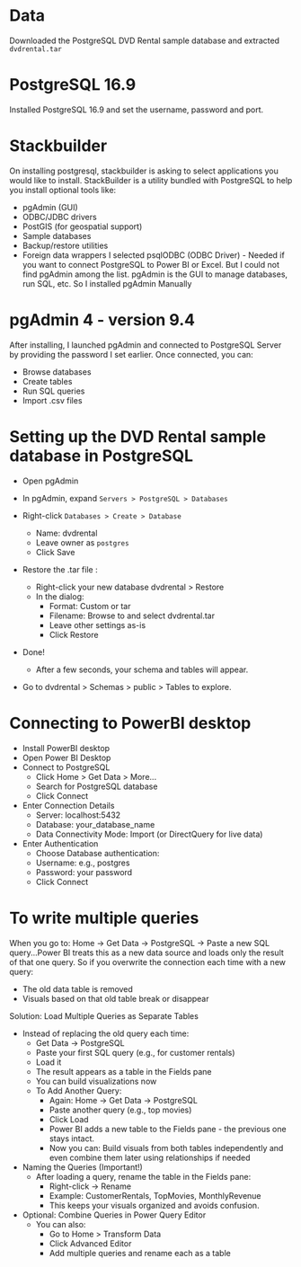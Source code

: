 # **Data**
Downloaded the PostgreSQL DVD Rental sample database and extracted `dvdrental.tar`

# **PostgreSQL 16.9**
Installed PostgreSQL 16.9 and set the username, password and port.

# **Stackbuilder**
On installing postgresql, stackbuilder is asking to select applications you would like to install.
StackBuilder is a utility bundled with PostgreSQL to help you install optional tools like:
  * pgAdmin (GUI)
  * ODBC/JDBC drivers
  * PostGIS (for geospatial support)
  * Sample databases
  * Backup/restore utilities
  * Foreign data wrappers
I selected psqlODBC (ODBC Driver) - Needed if you want to connect PostgreSQL to Power BI or Excel.
But I could not find pgAdmin among the list. pgAdmin is the GUI to manage databases, run SQL, etc.
So I installed pgAdmin Manually

# **pgAdmin 4 - version 9.4**
After installing, I launched pgAdmin and connected to PostgreSQL Server by providing the password I set earlier.
Once connected, you can:
  * Browse databases
  * Create tables
  * Run SQL queries
  * Import .csv files

# **Setting up the DVD Rental sample database in PostgreSQL**
* Open pgAdmin
* In pgAdmin, expand `Servers > PostgreSQL > Databases`
* Right-click `Databases > Create > Database`
  * Name: dvdrental
  * Leave owner as `postgres`
  * Click Save

* Restore the .tar file :
  * Right-click your new database dvdrental > Restore
  * In the dialog:
     * Format: Custom or tar
     * Filename: Browse to and select dvdrental.tar
     * Leave other settings as-is
     * Click Restore
* Done!
  * After a few seconds, your schema and tables will appear.
* Go to dvdrental > Schemas > public > Tables to explore.

# **Connecting to PowerBI desktop**
* Install PowerBI desktop
* Open Power BI Desktop
* Connect to PostgreSQL
  * Click Home > Get Data > More...
  * Search for PostgreSQL database
  * Click Connect
* Enter Connection Details
  * Server:	localhost:5432
  * Database:	your_database_name
  * Data Connectivity Mode:	Import (or DirectQuery for live data)
* Enter Authentication
  * Choose Database authentication:
   * Username: e.g., postgres
   * Password: your password
   * Click Connect 

# **To write multiple queries**
When you go to: Home → Get Data → PostgreSQL → Paste a new SQL query...Power BI treats this as a new data source and loads only the result of that one query. So if you overwrite the connection each time with a new query:
 * The old data table is removed
 * Visuals based on that old table break or disappear
  
Solution: Load Multiple Queries as Separate Tables
 * Instead of replacing the old query each time:
   * Get Data → PostgreSQL
   * Paste your first SQL query (e.g., for customer rentals)
   * Load it
   * The result appears as a table in the Fields pane
   * You can build visualizations now
   * To Add Another Query:
     * Again: Home → Get Data → PostgreSQL
     * Paste another query (e.g., top movies)
     * Click Load
     * Power BI adds a new table to the Fields pane - the previous one stays intact.
     * Now you can: Build visuals from both tables independently and even combine them later using relationships if needed
 * Naming the Queries (Important!)
    * After loading a query, rename the table in the Fields pane:
      * Right-click → Rename
      * Example: CustomerRentals, TopMovies, MonthlyRevenue
      * This keeps your visuals organized and avoids confusion.
 * Optional: Combine Queries in Power Query Editor
    * You can also:
      * Go to Home > Transform Data
      * Click Advanced Editor
      * Add multiple queries and rename each as a table
